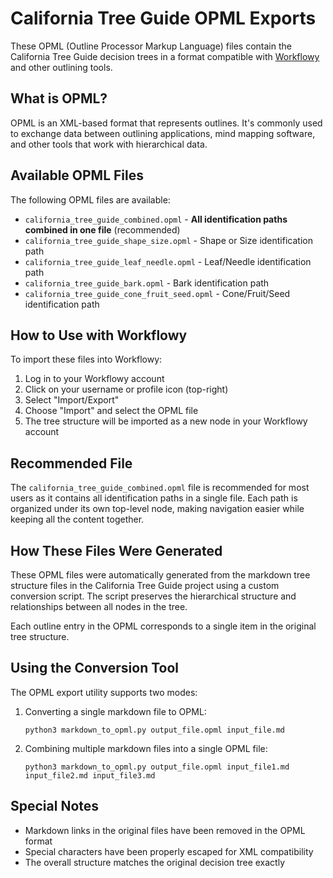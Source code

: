 # California Tree Guide OPML Exports

These OPML (Outline Processor Markup Language) files contain the California Tree Guide decision trees in a format compatible with [Workflowy](https://workflowy.com/) and other outlining tools.

## What is OPML?

OPML is an XML-based format that represents outlines. It's commonly used to exchange data between outlining applications, mind mapping software, and other tools that work with hierarchical data.

## Available OPML Files

The following OPML files are available:

- `california_tree_guide_combined.opml` - **All identification paths combined in one file** (recommended)
- `california_tree_guide_shape_size.opml` - Shape or Size identification path
- `california_tree_guide_leaf_needle.opml` - Leaf/Needle identification path
- `california_tree_guide_bark.opml` - Bark identification path
- `california_tree_guide_cone_fruit_seed.opml` - Cone/Fruit/Seed identification path

## How to Use with Workflowy

To import these files into Workflowy:

1. Log in to your Workflowy account
2. Click on your username or profile icon (top-right)
3. Select "Import/Export"
4. Choose "Import" and select the OPML file
5. The tree structure will be imported as a new node in your Workflowy account

## Recommended File

The `california_tree_guide_combined.opml` file is recommended for most users as it contains all identification paths in a single file. Each path is organized under its own top-level node, making navigation easier while keeping all the content together.

## How These Files Were Generated

These OPML files were automatically generated from the markdown tree structure files in the California Tree Guide project using a custom conversion script. The script preserves the hierarchical structure and relationships between all nodes in the tree.

Each outline entry in the OPML corresponds to a single item in the original tree structure.

## Using the Conversion Tool

The OPML export utility supports two modes:

1. Converting a single markdown file to OPML:
   ```
   python3 markdown_to_opml.py output_file.opml input_file.md
   ```

2. Combining multiple markdown files into a single OPML file:
   ```
   python3 markdown_to_opml.py output_file.opml input_file1.md input_file2.md input_file3.md
   ```

## Special Notes

- Markdown links in the original files have been removed in the OPML format
- Special characters have been properly escaped for XML compatibility
- The overall structure matches the original decision tree exactly